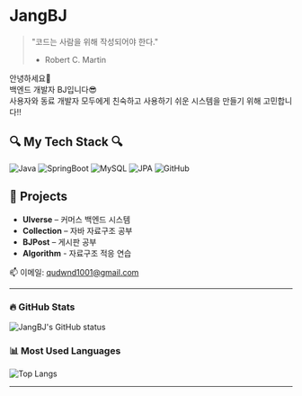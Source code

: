 # JangBJ

> "코드는 사람을 위해 작성되어야 한다."  
> - Robert C. Martin

안녕하세요👋  
백엔드 개발자 BJ입니다😎  
사용자와 동료 개발자 모두에게 친숙하고 사용하기 쉬운 시스템을 만들기 위해 고민합니다‼️

## 🔍 My Tech Stack 🔍

![Java](https://img.shields.io/badge/Java-007396?style=flat&logo=java&logoColor=white)
![SpringBoot](https://img.shields.io/badge/SpringBoot-6DB33F?style=flat&logo=springboot&logoColor=white)
![MySQL](https://img.shields.io/badge/MySQL-4479A1?style=flat&logo=mysql&logoColor=white)
![JPA](https://img.shields.io/badge/JPA-59666C?style=flat&logo=hibernate&logoColor=white)
![GitHub](https://img.shields.io/badge/GitHub-181717?style=flat&logo=github&logoColor=white)


## 📂 Projects
- **Ulverse** – 커머스 백엔드 시스템
- **Collection** – 자바 자료구조 공부
- **BJPost** – 게시판 공부
- **Algorithm** - 자료구조 적응 연습

📫 이메일: qudwnd1001@gmail.com

---

### 🔥 GitHub Stats
![JangBJ's GitHub status](https://github-readme-stats.vercel.app/api?username=JangBJ&show_icons=true&theme=tokyonight)

### 📊 Most Used Languages
![Top Langs](https://github-readme-stats.vercel.app/api/top-langs/?username=JangBJ&layout=compact)

---

<!--
**JangBJ/JangBJ** is a ✨ _special_ ✨ repository because its `README.md` (this file) appears on your GitHub profile.

Here are some ideas to get you started:

- 🔭 I’m currently working on ...
- 🌱 I’m currently learning ...
- 👯 I’m looking to collaborate on ...
- 🤔 I’m looking for help with ...
- 💬 Ask me about ...
- 📫 How to reach me: ...
- 😄 Pronouns: ...
- ⚡ Fun fact: ...
-->
